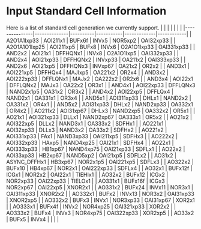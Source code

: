# Input Standard Cell Information
Here is a list of standard cell generation we currently support.
|               |              |          |           |             |            |
|---------------|--------------|----------|-----------|-------------|------------|
| A2O1A1Ixp33   | AOI211x1     | BUFx6f   | INVx5     | NOR5xp2     | OAI32xp33  |
| A2O1A1O1Ixp25 | AOI211xp5    | BUFx8    | INVx6     | O2A1O1Ixp33 | OAI331xp33 |
| AND2x2        | AOI21x1      | DFFHQNx1 | INVx8     | O2A1O1Ixp5  | OAI332xp33 |
| AND2x4        | AOI21xp33    | DFFHQNx2 | INVxp33   | OA211x2     | OAI333xp33 |
| AND2x6        | AOI21xp5     | DFFHQNx3 | INVxp67   | OA21x2      | OR2x2      |
| AND3x1        | AOI221xp5    | DFFHQx4  | MAJIxp5   | OA221x2     | OR2x4      |
| AND3x2        | AOI222xp33   | DFFLQNx1 | MAJx2     | OA222x2     | OR2x6      |
| AND3x4        | AOI22x1      | DFFLQNx2 | MAJx3     | OA22x2      | OR3x1      |
| AND4x1        | AOI22xp33    | DFFLQNx3 | NAND2x1p5 | OA31x2      | OR3x2      |
| AND4x2        | AOI22xp5     | DFFLQx4  | NAND2x1   | OA331x1     | OR3x4      |
| AND5x1        | AOI311xp33   | DHLx1    | NAND2x2   | OA331x2     | OR4x1      |
| AND5x2        | AOI31xp33    | DHLx2    | NAND2xp33 | OA332x1     | OR4x2      |
| AO211x2       | AOI31xp67    | DHLx3    | NAND2xp5  | OA332x2     | OR5x1      |
| AO21x1        | AOI321xp33   | DLLx1    | NAND2xp67 | OA333x1     | OR5x2      |
| AO21x2        | AOI322xp5    | DLLx2    | NAND3x1   | OA333x2     | SDFHx1     |
| AO221x1       | AOI32xp33    | DLLx3    | NAND3x2   | OA33x2      | SDFHx2     |
| AO221x2       | AOI331xp33   | FAx1     | NAND3xp33 | OAI211xp5   | SDFHx3     |
| AO222x2       | AOI332xp33   | HAxp5    | NAND4xp25 | OAI21x1     | SDFHx4     |
| AO22x1        | AOI333xp33   | HB1xp67  | NAND4xp75 | OAI21xp33   | SDFLx1     |
| AO22x2        | AOI33xp33    | HB2xp67  | NAND5xp2  | OAI21xp5    | SDFLx2     |
| AO31x2        | ASYNC_DFFHx1 | HB3xp67  | NOR2x1p5  | OAI221xp5   | SDFLx3     |
| AO322x2       | BUFx10       | HB4xp67  | NOR2x1    | OAI222xp33  | SDFLx4     |
| AO32x1        | BUFx12f      | ICGx1    | NOR2x2    | OAI22x1     | TIEHIx1    |
| AO32x2        | BUFx12       | ICGx2    | NOR2xp33  | OAI22xp33   | TIELOx1    |
| AO331x1       | BUFx16f      | ICGx3    | NOR2xp67  | OAI22xp5    | XNOR2x1    |
| AO331x2       | BUFx24       | INVx11   | NOR3x1    | OAI311xp33  | XNOR2x2    |
| AO332x1       | BUFx2        | INVx13   | NOR3x2    | OAI31xp33   | XNOR2xp5   |
| AO332x2       | BUFx3        | INVx1    | NOR3xp33  | OAI31xp67   | XOR2x1     |
| AO333x1       | BUFx4f       | INVx2    | NOR4xp25  | OAI321xp33  | XOR2x2     |
| AO333x2       | BUFx4        | INVx3    | NOR4xp75  | OAI322xp33  | XOR2xp5    |
| AO33x2        | BUFx5        | INVx4    |           |             |            |